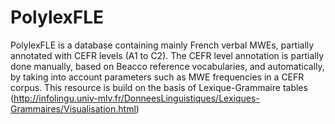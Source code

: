 # PolylexFLE

PolylexFLE is a database containing mainly French verbal MWEs, partially annotated with CEFR levels (A1 to C2). The CEFR level annotation is partially done manually, based on Beacco reference vocabularies, and automatically, by taking into account parameters such as MWE frequencies in a CEFR corpus.
This resource is build on the basis of Lexique-Grammaire tables (http://infolingu.univ-mlv.fr/DonneesLinguistiques/Lexiques-Grammaires/Visualisation.html)

